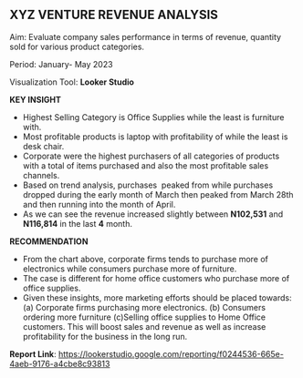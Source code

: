 ## XYZ VENTURE REVENUE ANALYSIS

Aim: Evaluate company sales performance in terms of revenue, quantity sold for various product categories.

Period: January- May 2023

Visualization Tool: **Looker Studio**

**KEY INSIGHT**
- Highest Selling Category is Office Supplies while the least is furniture with.
- Most profitable products is laptop with profitability of while the least is desk chair.
- Corporate were the highest purchasers of all categories of products with a total of  items purchased and also the most profitable sales channels.
- Based on trend analysis, purchases&nbsp; peaked from while purchases dropped during the early month of March then peaked from March 28th and then running into the month of April.
- As we can see the revenue increased slightly between **N102,531** and **N116,814** in the last **4** month.

**RECOMMENDATION**
- From the chart above, corporate firms tends to purchase more of electronics while consumers purchase more of furniture.
- The case is different for home office customers who purchase more of office supplies.
- Given these insights, more marketing efforts should be placed towards:
(a) Corporate firms purchasing more electronics.
(b) Consumers ordering more furniture
(c)Selling office supplies to Home Office customers.
This will boost sales and revenue as well as increase profitability for the business in the long run.

**Report Link**: https://lookerstudio.google.com/reporting/f0244536-665e-4aeb-9176-a4cbe8c93813
